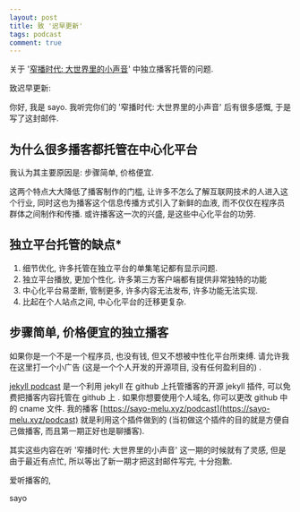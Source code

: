 ```yaml
---
layout: post
title: 致 '迟早更新' 
tags: podcast
comment: true
---
```


关于 '[窄播时代: 大世界里的小声音](https://podcast.weareones.com/110)' 中独立播客托管的问题.

致迟早更新:

你好, 我是 sayo. 我听完你们的 '窄播时代: 大世界里的小声音' 后有很多感慨, 于是写了这封邮件.

## 为什么很多播客都托管在中心化平台

我认为其主要原因是: 步骤简单, 价格便宜.

这两个特点大大降低了播客制作的门槛, 让许多不怎么了解互联网技术的人进入这个行业, 同时这也为播客这个信息传播方式引入了新鲜的血液, 而不仅仅在程序员群体之间制作和传播. 或许播客这一次的兴盛, 是这些中心化平台的功劳.

## 独立平台托管的缺点*

1. 细节优化, 许多托管在独立平台的单集笔记都有显示问题.
2. 独立平台播放, 更加个性化. 许多第三方客户端都有提供非常独特的功能
3. 中心化平台易垄断, 管制更多, 许多内容无法发布, 许多功能无法实现.  
4. 比起在个人站点之间, 中心化平台的迁移更复杂.

## 步骤简单, 价格便宜的独立播客

如果你是一个不是一个程序员, 也没有钱, 但又不想被中性化平台所束缚. 请允许我在这里打一个小广告 (这是一个个人开发的开源项目, 没有任何盈利目的) .

[jekyll podcast](https://github.com/sayo-melu/jekyll-podcast) 是一个利用 jekyll 在 github 上托管播客的开源 jekyll 插件, 可以免费把播客内容托管在 github 上 . 如果你想要使用个人域名, 你可以更改 github 中的 cname 文件. 我的播客 [https://sayo-melu.xyz/podcast](https://sayo-melu.xyz/podcast) 就是利用这个插件做到的 (当初做这个插件的目的就是方便自己做播客, 而且第一期正好也是聊播客).

其实这些内容在听 '窄播时代: 大世界里的小声音' 这一期的时候就有了灵感, 但是由于最近有点忙, 所以等出了新一期才把这封邮件写完, 十分抱歉.

爱听播客的,

sayo
